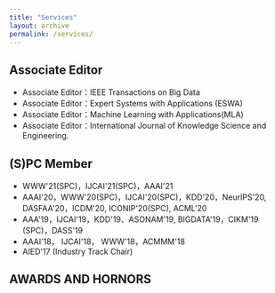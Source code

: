 ```yaml
---
title: "Services"
layout: archive
permalink: /services/
---
```


## Associate Editor
+	Associate  Editor：IEEE Transactions on Big Data
+	Associate  Editor：Expert Systems with Applications (ESWA)
+	Associate  Editor：Machine Learning with Applications(MLA)
+	Associate  Editor：International Journal of Knowledge Science and Engineering.


## (S)PC Member

+	WWW'21(SPC)，IJCAI'21(SPC)，AAAI'21
+	AAAI'20，WWW'20(SPC)，IJCAI'20(SPC)，KDD'20，NeurIPS'20, DASFAA'20，ICDM'20, ICONIP'20(SPC), ACML'20
+	AAA'19，IJCAI'19，KDD'19、ASONAM'19, BIGDATA'19，CIKM'19 (SPC)，DASS'19
+	AAAI'18， IJCAI'18， WWW'18，ACMMM'18
+	AIED'17 (Industry Track Chair)

## AWARDS AND HORNORS
